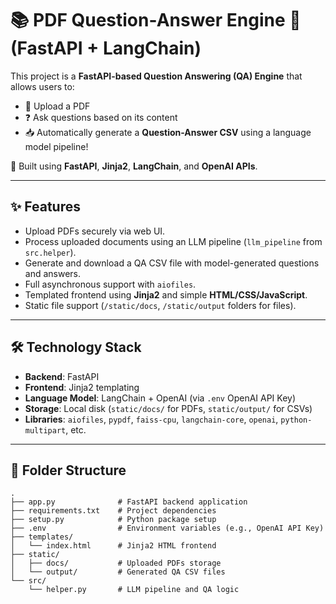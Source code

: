 # 📚 PDF Question-Answer Engine 🚀 (FastAPI + LangChain)

This project is a **FastAPI-based Question Answering (QA) Engine** that allows users to:

- 📄 Upload a PDF
- ❓ Ask questions based on its content
- 📥 Automatically generate a **Question-Answer CSV** using a language model pipeline!

🔹 Built using **FastAPI**, **Jinja2**, **LangChain**, and **OpenAI APIs**.

---

## ✨ Features

- Upload PDFs securely via web UI.
- Process uploaded documents using an LLM pipeline (`llm_pipeline` from `src.helper`).
- Generate and download a QA CSV file with model-generated questions and answers.
- Full asynchronous support with `aiofiles`.
- Templated frontend using **Jinja2** and simple **HTML/CSS/JavaScript**.
- Static file support (`/static/docs`, `/static/output` folders for files).

---

## 🛠 Technology Stack

- **Backend**: FastAPI
- **Frontend**: Jinja2 templating
- **Language Model**: LangChain + OpenAI (via `.env` OpenAI API Key)
- **Storage**: Local disk (`static/docs/` for PDFs, `static/output/` for CSVs)
- **Libraries**: `aiofiles`, `pypdf`, `faiss-cpu`, `langchain-core`, `openai`, `python-multipart`, etc.

---

## 📂 Folder Structure
```
.
├── app.py              # FastAPI backend application
├── requirements.txt    # Project dependencies
├── setup.py            # Python package setup
├── .env                # Environment variables (e.g., OpenAI API Key)
├── templates/
│   └── index.html      # Jinja2 HTML frontend
├── static/
│   ├── docs/           # Uploaded PDFs storage
│   └── output/         # Generated QA CSV files
└── src/
    └── helper.py       # LLM pipeline and QA logic
```


